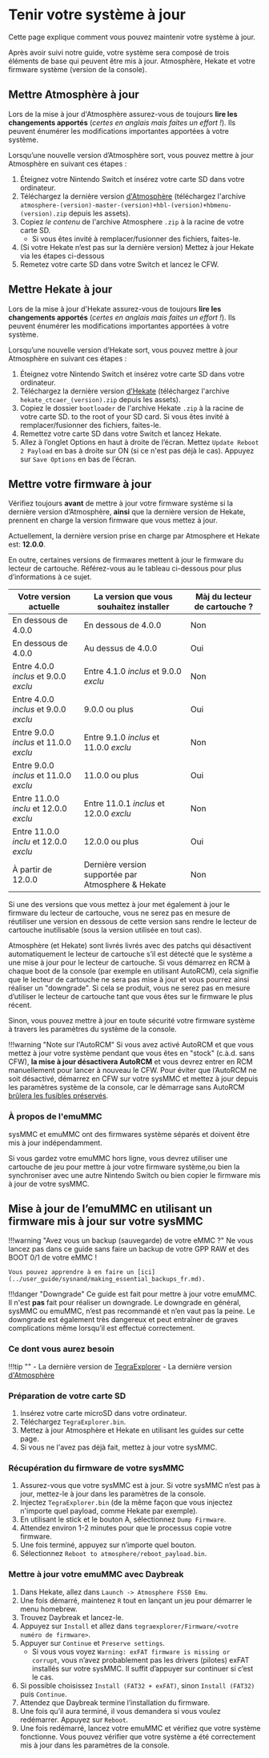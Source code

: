 # Tenir votre système à jour

Cette page explique comment vous pouvez maintenir votre système à jour.

Après avoir suivi notre guide, votre système sera composé de trois éléments de base qui peuvent être mis à jour. Atmosphère, Hekate et votre firmware système (version de la console).

## Mettre Atmosphère à jour

Lors de la mise à jour d'Atmosphère assurez-vous de toujours **lire les changements apportés** (*certes en anglais mais faites un effort !*). Ils peuvent énumérer les modifications importantes apportées à votre système.

Lorsqu’une nouvelle version d’Atmosphère sort, vous pouvez mettre à jour Atmosphère en suivant ces étapes :

1. Éteignez votre Nintendo Switch et insérez votre carte SD dans votre ordinateur.
2. Téléchargez la dernière version <a href="https://github.com/Atmosphere-NX/Atmosphere/releases" target="_blank">d'Atmosphère</a> (téléchargez l'archive `atmosphere-(version)-master-(version)+hbl-(version)+hbmenu-(version).zip` depuis les assets).
3. Copiez *le contenu* de l'archive Atmosphere `.zip` à la racine de votre carte SD.
    - Si vous êtes invité à remplacer/fusionner des fichiers, faites-le.
4. (Si votre Hekate n’est pas sur la dernière version) Mettez à jour Hekate via les étapes ci-dessous
5. Remetez votre carte SD dans votre Switch et lancez le CFW.

## Mettre Hekate à jour

Lors de la mise à jour d'Hekate assurez-vous de toujours **lire les changements apportés** (*certes en anglais mais faites un effort !*). Ils peuvent énumérer les modifications importantes apportées à votre système.

Lorsqu’une nouvelle version d’Hekate sort, vous pouvez mettre à jour Atmosphère en suivant ces étapes :

1. Éteignez votre Nintendo Switch et insérez votre carte SD dans votre ordinateur.
2. Téléchargez la dernière version <a href="https://github.com/CTCaer/Hekate/releases/" target="_blank">d'Hekate</a> (téléchargez l'archive `hekate_ctcaer_(version).zip` depuis les assets).
3. Copiez le dossier `bootloader` de l'archive Hekate `.zip` à la racine de votre carte SD. to the root of your SD card. Si vous êtes invité à remplacer/fusionner des fichiers, faites-le.
4. Remettez votre carte SD dans votre Switch et lancez Hekate.
5. Allez à l’onglet Options en haut à droite de l’écran. Mettez `Update Reboot 2 Payload` en bas à droite sur ON (si ce n'est pas déjà le cas). Appuyez sur `Save Options` en bas de l’écran.

## Mettre votre firmware à jour

Vérifiez toujours **avant** de mettre à jour votre firmware système si la dernière version d’Atmosphère, **ainsi** que la dernière version de Hekate, prennent en charge la version firmware que vous mettez à jour.

Actuellement, la dernière version prise en charge par Atmosphere et Hekate est: **12.0.0**.

En outre, certaines versions de firmwares mettent à jour le firmware du lecteur de cartouche. Référez-vous au le tableau ci-dessous pour plus d’informations à ce sujet.

| Votre version actuelle                 | La version que vous souhaitez installer            | Màj du lecteur de cartouche ? |
| -------------------------------------- | -------------------------------------------------- | ----------------------------- |
| En dessous de 4.0.0                    | En dessous de 4.0.0                                | Non                           |
| En dessous de 4.0.0                    | Au dessus de 4.0.0                                 | Oui                           |
| Entre 4.0.0 *inclus* et 9.0.0 *exclu*  | Entre 4.1.0 *inclus* et 9.0.0 *exclu*              | Non                           |
| Entre 4.0.0 *inclus* et 9.0.0 *exclu*  | 9.0.0 ou plus                                      | Oui                           |
| Entre 9.0.0 *inclus* et 11.0.0 *exclu* | Entre 9.1.0 *inclus* et 11.0.0 *exclu*             | Non                           |
| Entre 9.0.0 *inclus* et 11.0.0 *exclu* | 11.0.0 ou plus                                     | Oui                           |
| Entre 11.0.0 *inclu* et 12.0.0 *exclu* | Entre 11.0.1 *inclus* et 12.0.0 *exclu*            | Non                           |
| Entre 11.0.0 *inclu* et 12.0.0 *exclu* | 12.0.0 ou plus                                     | Oui                           |
| À partir de 12.0.0                     | Dernière version supportée par Atmosphere & Hekate | Non                           |

Si une des versions que vous mettez à jour met également à jour le firmware du lecteur de cartouche, vous ne serez pas en mesure de réutiliser une version en dessous de cette version sans rendre le lecteur de cartouche inutilisable (sous la version utilisée en tout cas).

Atmosphère (et Hekate) sont livrés livrés avec des patchs qui désactivent automatiquement le lecteur de cartouche s’il est détecté que le système a une mise à jour pour le lecteur de cartouche. Si vous démarrez en RCM à chaque boot de la console (par exemple en utilisant AutoRCM), cela signifie que le lecteur de cartouche ne sera pas mise à jour et vous pourrez ainsi réaliser un "downgrade". Si cela se produit, vous ne serez pas en mesure d’utiliser le lecteur de cartouche tant que vous êtes sur le firmware le plus récent.

Sinon, vous pouvez mettre à jour en toute sécurité votre firmware système à travers les paramètres du système de la console.

!!!warning "Note sur l'AutoRCM"
    Si vous avez activé AutoRCM et que vous mettez à jour votre système pendant que vous êtes en "stock" (c.à.d. sans CFW), **la mise à jour désactivera AutoRCM** et vous devrez entrer en RCM manuellement pour lancer à nouveau le CFW.
    Pour éviter que l’AutoRCM ne soit désactivé, démarrez en CFW sur votre sysMMC et mettez à jour depuis les paramètres système de la console, car le démarrage sans AutoRCM <ins> brûlera les fusibles préservés</ins>.

### À propos de l'emuMMC

sysMMC et emuMMC ont des firmwares système séparés et doivent être mis à jour indépendamment.

Si vous gardez votre emuMMC hors ligne, vous devrez utiliser une cartouche de jeu pour mettre à jour votre firmware système,ou bien la synchroniser avec une autre Nintendo Switch ou bien copier le firmware mis à jour de votre sysMMC.

## Mise à jour de l’emuMMC en utilisant un firmware mis à jour sur votre sysMMC

!!!warning "Avez vous un backup (sauvegarde) de votre eMMC ?"
    Ne vous lancez pas dans ce guide sans faire un backup de votre GPP RAW et des BOOT 0/1 de votre eMMC !

    Vous pouvez apprendre à en faire un [ici](../user_guide/sysnand/making_essential_backups_fr.md).

!!!danger "Downgrade"
    Ce guide est fait pour mettre à jour votre emuMMC. Il n'est **pas** fait pour réaliser un downgrade. Le downgrade en général, sysMMC ou emuMMC, n’est pas recommandé et n’en vaut pas la peine. Le downgrade est également très dangereux et peut entraîner de graves complications même lorsqu’il est effectué correctement.

### Ce dont vous aurez besoin

!!!tip ""
    - La dernière version de <a href="https://github.com/suchmememanyskill/TegraExplorer/releases" target="_blank">TegraExplorer</a>
    - La dernière version <a href="https://github.com/Atmosphere-NX/Atmosphere/releases" target="_blank">d'Atmosphère</a>

### Préparation de votre carte SD

1. Insérez votre carte microSD dans votre ordinateur.
2. Téléchargez `TegraExplorer.bin`.
3. Mettez à jour Atmosphère et Hekate en utilisant les guides sur cette page.
4. Si vous ne l'avez pas déjà fait, mettez à jour votre sysMMC.

### Récupération du firmware de votre sysMMC

1. Assurez-vous que votre sysMMC est à jour. Si votre sysMMC n’est pas à jour, mettez-le à jour dans les paramètres de la console.
2. Injectez `TegraExplorer.bin` (de la même façon que vous injectez n'importe quel payload, comme Hekate par exemple).
3. En utilisant le stick et le bouton A, sélectionnez `Dump Firmware`.
4. Attendez environ 1-2 minutes pour que le processus copie votre firmware.
5. Une fois terminé, appuyez sur n’importe quel bouton.
6. Sélectionnez `Reboot to atmosphere/reboot_payload.bin`.

### Mettre à jour votre emuMMC avec Daybreak

1. Dans Hekate, allez dans `Launch -> Atmosphere FSS0 Emu`.
2. Une fois démarré, maintenez `R` tout en lançant un jeu pour démarrer le menu homebrew.
3. Trouvez Daybreak et lancez-le.
4. Appuyez sur `Install` et allez dans `tegraexplorer/Firmware/<votre numéro de firmware>`.
5. Appuyer sur `Continue` et `Preserve settings`.
    - Si vous vous voyez `Warning: exFAT firmware is missing or corrupt`, vous n’avez probablement pas les drivers (pilotes) exFAT installés sur votre sysMMC. Il suffit d’appuyer sur continuer si c’est le cas.
6. Si possible choisissez `Install (FAT32 + exFAT)`, sinon `Install (FAT32)` puis `Continue`.
7. Attendez que Daybreak termine l’installation du firmware.
8. Une fois qu’il aura terminé, il vous demandera si vous voulez redémarrer. Appuyez sur `Reboot`.
9. Une fois redémarré, lancez votre emuMMC et vérifiez que votre système fonctionne. Vous pouvez vérifier que votre système a été correctement mis à jour dans les paramètres de la console.
